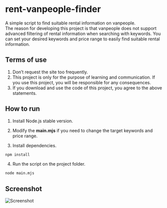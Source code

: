 # rent-vanpeople-finder

A simple script to find suitable rental information on vanpeople.  
The reason for developing this project is that vanpeople does not support advanced filtering of rental information when searching with keywords.
You can set your desired keywords and price range to easily find suitable rental information.

## Terms of use

1. Don’t request the site too frequently.
2. This project is only for the purpose of learning and communication. If you use this project, you will be responsible for any consequences.
3. If you download and use the code of this project, you agree to the above statements.

## How to run

1. Install Node.js stable version.
2. Modify the **main.mjs** if you need to change the target keywords and price range.

3. Install dependencies.

```bash
npm install
```

4. Run the script on the project folder.

```bash
node main.mjs
```

## Screenshot

![Screenshot](https://user-images.githubusercontent.com/17811951/146889134-e69df4fd-c1e6-4e85-92cb-8b761627331a.png)
